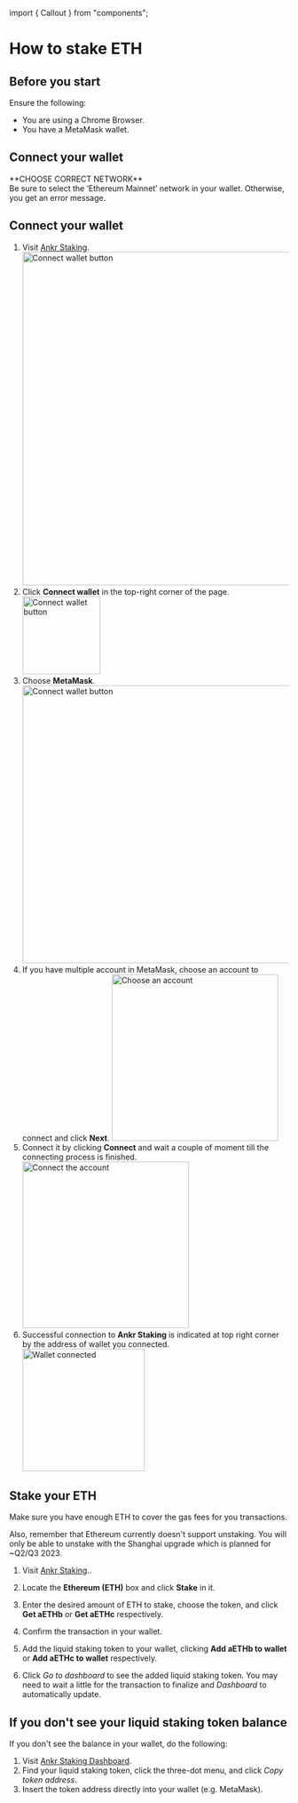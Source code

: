 import { Callout } from "components";

# How to stake ETH

## Before you start
Ensure the following:
* You are using a Chrome Browser.
* You have a MetaMask wallet.

## Connect your wallet
<Callout type="warning">
**CHOOSE CORRECT NETWORK**<br />
Be sure to select the ‘Ethereum Mainnet’ network in your wallet. Otherwise, you get an error message.
</Callout>

## Connect your wallet
1. Visit [Ankr Staking](https://www.ankr.com/staking/stake).
   <img src="/docs/staking/connect-wallet/ankr-staking.jpg" alt="Connect wallet button" class="responsive-pic" width="600" />
2. Click **Connect wallet** in the top-right corner of the page.
   <img src="/docs/staking/connect-wallet/connect-wallet-button.jpg" alt="Connect wallet button" class="responsive-pic" width="140" />
3. Choose **MetaMask**.
   <img src="/docs/staking/connect-wallet/choose-wallet-to-connect.jpg" alt="Connect wallet button" class="responsive-pic" width="500" />
4. If you have multiple account in MetaMask, choose an account to connect and click **Next**.
   <img src="/docs/staking/connect-wallet/choose-account-to-connect.jpg" alt="Choose an account" class="responsive-pic" width="300" />
5. Connect it by clicking **Connect** and wait a couple of moment till the connecting process is finished.
   <img src="/docs/staking/connect-wallet/connect-account.jpg" alt="Connect the account" class="responsive-pic" width="300" />
7. Successful connection to **Ankr Staking** is indicated at top right corner by the address of wallet you connected.
   <img src="/docs/staking/connect-wallet/wallet-connected.jpg" alt="Wallet connected" class="responsive-pic" width="220" />

## Stake your ETH
<Callout>
Make sure you have enough ETH to cover the gas fees for you transactions.

Also, remember that Ethereum currently doesn't support unstaking. You will only be able to unstake with the Shanghai upgrade which is planned for ~Q2/Q3 2023.
</Callout>

1. Visit [Ankr Staking](https://www.ankr.com/staking/stake/).. 

2. Locate the **Ethereum (ETH)** box and click **Stake** in it.

3. Enter the desired amount of ETH to stake, choose the token, and click **Get aETHb** or **Get aETHc** respectively.

4. Confirm the transaction in your wallet.

5. Add the liquid staking token to your wallet, clicking **Add aETHb to wallet** or **Add aETHc to wallet** respectively.

6. Click *Go to dashboard* to see the added liquid staking token. You may need to wait a little for the transaction to finalize and *Dashboard* to automatically update.

## If you don't see your liquid staking token balance

If you don't see the balance in your wallet, do the following:

1. Visit [Ankr Staking Dashboard](https://www.ankr.com/staking/dashboard).
2. Find your liquid staking token, click the three-dot menu, and click *Copy token address*.
3. Insert the token address directly into your wallet (e.g. MetaMask).

